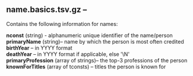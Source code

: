 ## name.basics.tsv.gz –
Contains the following information for names:

<strong>nconst</strong> (string) - alphanumeric unique identifier of the name/person<br>
<strong>primaryName</strong> (string)– name by which the person is most often credited<br>
<strong>birthYear</strong> – in YYYY format<br>
<strong>deathYear</strong> – in YYYY format if applicable, else '\N'<br>
<strong>primaryProfession</strong> (array of strings)– the top-3 professions of the person<br>
<strong>knownForTitles</strong> (array of tconsts) – titles the person is known for
